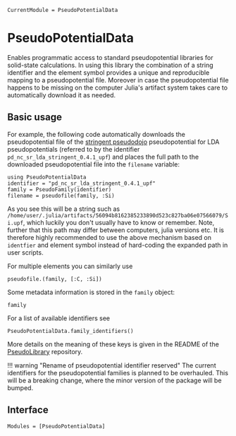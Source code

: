 ```@meta
CurrentModule = PseudoPotentialData
```

# PseudoPotentialData

Enables programmatic access to
standard pseudopotential libraries for solid-state calculations.
In using this library the combination of a string identifier and the element
symbol provides a unique and reproducible mapping to a pseudopotential file.
Moreover in case the pseudopotential file
happens to be missing on the computer Julia's artifact system takes
care to automatically download it as needed.

## Basic usage

For example, the following code automatically downloads the pseudopotential
file of the [stringent pseudodojo](http://www.pseudo-dojo.org/) pseudopotential
for LDA pseudopotentials (referred to by the identifier `pd_nc_sr_lda_stringent_0.4.1_upf`)
and places the full path to the downloaded pseudopotential file into the `filename` variable:

```@example index-example
using PseudoPotentialData
identifier = "pd_nc_sr_lda_stringent_0.4.1_upf"
family = PseudoFamily(identifier)
filename = pseudofile(family, :Si)
```
As you see this will be a string such as
`/home/user/.julia/artifacts/56094b8162385233890d523c827ba06e07566079/Si.upf`,
which luckily you don't usually have to know or remember.
Note, further that this path may differ between computers,
julia versions etc.
It is therefore highly recommended to use the above mechanism
based on `identfier` and element symbol instead of hard-coding
the expanded path in user scripts.

For multiple elements you can similarly use
```@example index-example
pseudofile.(family, [:C, :Si])
```

Some metadata information is stored in the `family` object:
```@example index-example
family
```

For a list of available identifiers see
```@example index-example
PseudoPotentialData.family_identifiers()
```
More details on the meaning of these keys is given in the README of the
[PseudoLibrary](https://github.com/JuliaMolSim/PseudoLibrary/blob/7c4b71a3b9d70a229d757aa6d546ef22b83a85a9/README.md)
repository.

!!! warning "Rename of pseudopotential identifier reserved"
    The current identifiers for the pseudopotential families is planned to be overhauled.
    This will be a breaking change, where the minor version of the package will be bumped.

## Interface

```@autodocs
Modules = [PseudoPotentialData]
```
